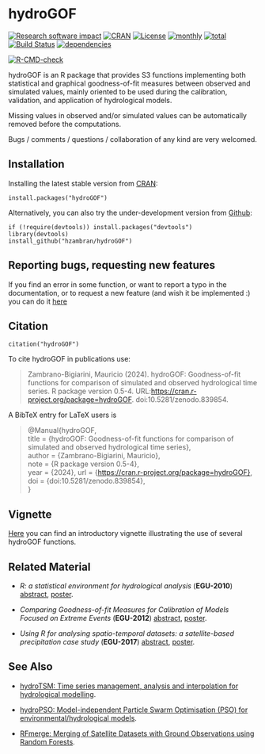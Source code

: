 # hydroGOF
[![Research software impact](http://depsy.org/api/package/cran/hydroGOF/badge.svg)](http://depsy.org/package/r/hydroGOF) [![CRAN](http://www.r-pkg.org/badges/version/hydroGOF)](https://cran.r-project.org/package=hydroGOF) [![License](https://img.shields.io/badge/license-GPL%20%28%3E=%203%29-lightgrey.svg?style=flat)](http://www.gnu.org/licenses/gpl-3.0.html) [![monthly](http://cranlogs.r-pkg.org/badges/hydroGOF)](https://www.rpackages.io/package/hydroGOF) [![total](http://cranlogs.r-pkg.org/badges/grand-total/hydroGOF)](https://www.rpackages.io/package/hydroGOF) [![Build Status](https://travis-ci.org/hzambran/hydroGOF.svg?branch=master)](https://travis-ci.org/hzambran/hydroGOF) [![dependencies](https://tinyverse.netlify.com/badge/hydroGOF)](https://CRAN.R-project.org/package=hydroGOF)

<!-- badges: start -->
  [![R-CMD-check](https://github.com/hzambran/hydroGOF/actions/workflows/R-CMD-check.yaml/badge.svg)](https://github.com/hzambran/hydroGOF/actions/workflows/R-CMD-check.yaml)
<!-- badges: end -->

hydroGOF is an R package that provides S3 functions implementing both statistical and graphical goodness-of-fit measures between observed and simulated values, mainly oriented to be used during the calibration, validation, and application of hydrological models.

Missing values in observed and/or simulated values can be automatically removed before the computations.

Bugs / comments / questions / collaboration of any kind are very welcomed. 



## Installation
Installing the latest stable version from [CRAN](https://CRAN.R-project.org/package=hydroGOF):
```{r}
install.packages("hydroGOF")
```

Alternatively, you can also try the under-development version from [Github](https://github.com/hzambran/hydroGOF):
```{r}
if (!require(devtools)) install.packages("devtools")
library(devtools)
install_github("hzambran/hydroGOF")
```


## Reporting bugs, requesting new features

If you find an error in some function, or want to report a typo in the documentation, or to request a new feature (and wish it be implemented :) you can do it [here](https://github.com/hzambran/hydroGOF/issues)


## Citation 
```{r}
citation("hydroGOF")
```

To cite hydroGOF in publications use:

> Zambrano-Bigiarini, Mauricio (2024). hydroGOF: Goodness-of-fit functions for comparison of simulated and observed hydrological time series. R package version 0.5-4. URL:https://cran.r-project.org/package=hydroGOF. doi:10.5281/zenodo.839854.


A BibTeX entry for LaTeX users is

>  @Manual{hydroGOF,  
>    title = {hydroGOF: Goodness-of-fit functions for comparison of simulated and observed hydrological time series},  
>    author = {Zambrano-Bigiarini, Mauricio},  
>    note = {R package version 0.5-4},  
>    year = {2024},
>    url = {https://cran.r-project.org/package=hydroGOF},  
>    doi = {doi:10.5281/zenodo.839854},  
>  }


## Vignette 
[Here](https://cran.r-project.org/package=hydroGOF/vignettes/hydroGOF_Vignette.pdf) you can find an introductory vignette illustrating the use of several hydroGOF functions.


## Related Material 

* *R: a statistical environment for hydrological analysis* (**EGU-2010**)  [abstract](http://meetingorganizer.copernicus.org/EGU2010/EGU2010-13008.pdf), [poster](http://www.slideshare.net/hzambran/egu2010-ra-statisticalenvironmentfordoinghydrologicalanalysis-9095709).

* *Comparing Goodness-of-fit Measures for Calibration of Models Focused on Extreme Events* (**EGU-2012**) [abstract](http://meetingorganizer.copernicus.org/EGU2012/EGU2012-11549-1.pdf), [poster](http://www.slideshare.net/hzambran/egu2012-11549go-fsforextremeevents4web).

* *Using R for analysing spatio-temporal datasets: a satellite-based precipitation case study* (**EGU-2017**) [abstract](http://meetingorganizer.copernicus.org/EGU2017/EGU2017-18343.pdf), [poster](https://doi.org/10.5281/zenodo.570145).



## See Also 

* [hydroTSM: Time series management, analysis and interpolation for hydrological modelling](https://cran.r-project.org/package=hydroTSM).

* [hydroPSO: Model-independent Particle Swarm Optimisation (PSO) for environmental/hydrological models](https://cran.r-project.org/package=hydroPSO).

* [RFmerge: Merging of Satellite Datasets with Ground Observations using Random Forests](https://cran.r-project.org/package=RFmerge).
